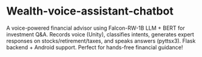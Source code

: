 # Wealth-voice-assistant-chatbot
A voice-powered financial advisor using Falcon-RW-1B LLM + BERT for investment Q&amp;A. Records voice (Unity), classifies intents, generates expert responses on stocks/retirement/taxes, and speaks answers (pyttsx3). Flask backend + Android support. Perfect for hands-free financial guidance! 
